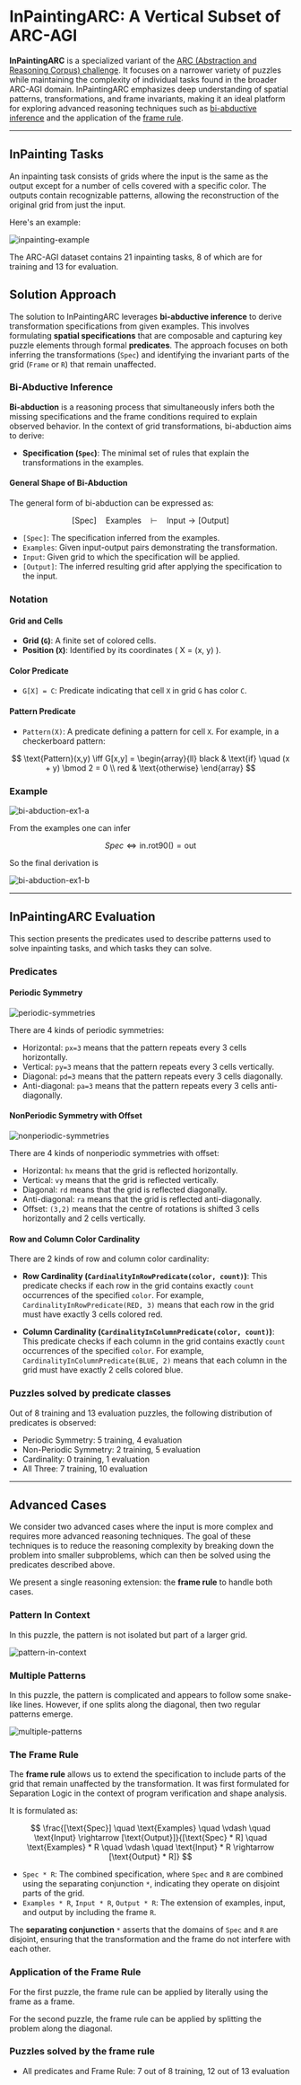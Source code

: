# InPaintingARC: A Vertical Subset of ARC-AGI

**InPaintingARC** is a specialized variant of the [ARC (Abstraction and Reasoning Corpus) challenge](https://github.com/fchollet/ARC). It focuses on a narrower variety of puzzles while maintaining the complexity of individual tasks found in the broader ARC-AGI domain. InPaintingARC emphasizes deep understanding of spatial patterns, transformations, and frame invariants, making it an ideal platform for exploring advanced reasoning techniques such as [bi-abductive inference](https://fbinfer.com/docs/separation-logic-and-bi-abduction/) and the application of the [frame rule](https://link.springer.com/chapter/10.1007/978-3-031-27792-8_11).



---

## InPainting Tasks

An inpainting task consists of grids where the input is the same as the output except for a number of cells covered with a specific color. The outputs contain recognizable patterns, allowing the reconstruction of the original grid from just the input.

Here's an example:

![inpainting-example](images/inpainting-example.png)

The ARC-AGI dataset contains 21 inpainting tasks, 8 of which are for training and 13 for evaluation.

## Solution Approach

The solution to InPaintingARC leverages **bi-abductive inference** to derive transformation specifications from given examples. This involves formulating **spatial specifications** that are composable and capturing key puzzle elements through formal **predicates**. The approach focuses on both inferring the transformations (`Spec`) and identifying the invariant parts of the grid (`Frame` or `R`) that remain unaffected.

### Bi-Abductive Inference

**Bi-abduction** is a reasoning process that simultaneously infers both the missing specifications and the frame conditions required to explain observed behavior. In the context of grid transformations, bi-abduction aims to derive:

- **Specification (`Spec`)**: The minimal set of rules that explain the transformations in the examples.

#### General Shape of Bi-Abduction

The general form of bi-abduction can be expressed as:

$$
[\text{Spec}] \quad \text{Examples} \quad \vdash \quad \text{Input} \rightarrow [\text{Output}]
$$

- `[Spec]`: The specification inferred from the examples.
- `Examples`: Given input-output pairs demonstrating the transformation.
- `Input`: Given grid to which the specification will be applied.
- `[Output]`: The inferred resulting grid after applying the specification to the input.

### Notation

#### Grid and Cells

- **Grid (`G`)**: A finite set of colored cells.
- **Position (`X`)**: Identified by its coordinates \( X = (x, y) \).

#### Color Predicate

- `G[X] = C`: Predicate indicating that cell `X` in grid `G` has color `C`.

#### Pattern Predicate

- `Pattern(X)`: A predicate defining a pattern for cell `X`. For example, in a checkerboard pattern:

$$
\text{Pattern}(x,y) \iff G[x,y] =
\begin{array}{ll}
black  & \text{if} \quad (x + y) \bmod 2 = 0 \\
red  & \text{otherwise}
\end{array}
$$

### Example

![bi-abduction-ex1-a](images/bi-abduction-ex1-a.png)

From the examples one can infer

$$
Spec \iff \text{in}.\text{rot90()} = \text{out}
$$

So the final derivation is

![bi-abduction-ex1-b](images/bi-abduction-ex1-b.png)

-----

## InPaintingARC Evaluation

This section presents the predicates used to describe patterns used to solve inpainting tasks, and which tasks they can solve.

### Predicates

#### Periodic Symmetry

![periodic-symmetries](images/periodic-symmetries.png)

There are 4 kinds of periodic symmetries:
- Horizontal: `px=3` means that the pattern repeats every 3 cells horizontally.
- Vertical: `py=3` means that the pattern repeats every 3 cells vertically.
- Diagonal: `pd=3` means that the pattern repeats every 3 cells diagonally.
- Anti-diagonal: `pa=3` means that the pattern repeats every 3 cells anti-diagonally.

#### NonPeriodic Symmetry with Offset

![nonperiodic-symmetries](images/nonperiodic-symmetries.png)

There are 4 kinds of nonperiodic symmetries with offset:
- Horizontal: `hx` means that the grid is reflected horizontally.
- Vertical: `vy` means that the grid is reflected vertically.
- Diagonal: `rd` means that the grid is reflected diagonally.
- Anti-diagonal: `ra` means that the grid is reflected anti-diagonally.
- Offset: `(3,2)` means that the centre of rotations is shifted 3 cells horizontally and 2 cells vertically.

#### Row and Column Color Cardinality

There are 2 kinds of row and column color cardinality:

- **Row Cardinality (`CardinalityInRowPredicate(color, count)`)**: This predicate checks if each row in the grid contains exactly `count` occurrences of the specified `color`. For example, `CardinalityInRowPredicate(RED, 3)` means that each row in the grid must have exactly 3 cells colored red.

- **Column Cardinality (`CardinalityInColumnPredicate(color, count)`)**: This predicate checks if each column in the grid contains exactly `count` occurrences of the specified `color`. For example, `CardinalityInColumnPredicate(BLUE, 2)` means that each column in the grid must have exactly 2 cells colored blue.

### Puzzles solved by predicate classes

Out of 8 training and 13 evaluation puzzles, the following distribution of predicates is observed:

- Periodic Symmetry: 5 training, 4 evaluation
- Non-Periodic Symmetry: 2 training, 5 evaluation
- Cardinality: 0 training, 1 evaluation
- All Three: 7 training, 10 evaluation

-----

## Advanced Cases

We consider two advanced cases where the input is more complex and requires more advanced reasoning techniques. The goal of these techniques is to reduce the reasoning complexity by breaking down the problem into smaller subproblems, which can then be solved using the predicates described above.

We present a single reasoning extension: the **frame rule** to handle both cases.

### Pattern In Context

In this puzzle, the pattern is not isolated but part of a larger grid.

![pattern-in-context](images/pattern-in-context.png)

### Multiple Patterns

In this puzzle, the pattern is complicated and appears to follow some snake-like lines. However, if one splits along the diagonal, then two regular patterns emerge.

![multiple-patterns](images/multiple-patterns.png)

### The Frame Rule

The **frame rule** allows us to extend the specification to include parts of the grid that remain unaffected by the transformation. It was first formulated for Separation Logic in the context of program verification and shape analysis.

It is formulated as:

$$
\frac{[\text{Spec}] \quad \text{Examples} \quad \vdash \quad \text{Input} \rightarrow [\text{Output}]}{[\text{Spec} * R] \quad \text{Examples} * R \quad \vdash \quad \text{Input} * R \rightarrow [\text{Output} * R]}
$$

- `Spec * R`: The combined specification, where `Spec` and `R` are combined using the separating conjunction `*`, indicating they operate on disjoint parts of the grid.
- `Examples * R`, `Input * R`, `Output * R`: The extension of examples, input, and output by including the frame `R`.

The **separating conjunction** `*` asserts that the domains of `Spec` and `R` are disjoint, ensuring that the transformation and the frame do not interfere with each other.

### Application of the Frame Rule

For the first puzzle, the frame rule can be applied by literally using the frame as a frame.

For the second puzzle, the frame rule can be applied by splitting the problem along the diagonal.

### Puzzles solved by the frame rule

- All predicates and Frame Rule: 7 out of 8 training, 12 out of 13 evaluation


